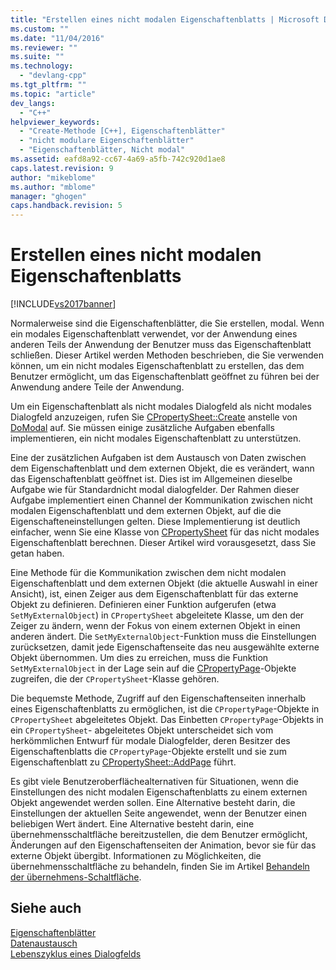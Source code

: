 ```yaml
---
title: "Erstellen eines nicht modalen Eigenschaftenblatts | Microsoft Docs"
ms.custom: ""
ms.date: "11/04/2016"
ms.reviewer: ""
ms.suite: ""
ms.technology: 
  - "devlang-cpp"
ms.tgt_pltfrm: ""
ms.topic: "article"
dev_langs: 
  - "C++"
helpviewer_keywords: 
  - "Create-Methode [C++], Eigenschaftenblätter"
  - "nicht modulare Eigenschaftenblätter"
  - "Eigenschaftenblätter, Nicht modal"
ms.assetid: eafd8a92-cc67-4a69-a5fb-742c920d1ae8
caps.latest.revision: 9
author: "mikeblome"
ms.author: "mblome"
manager: "ghogen"
caps.handback.revision: 5
---
```

# Erstellen eines nicht modalen Eigenschaftenblatts
[!INCLUDE[vs2017banner](../assembler/inline/includes/vs2017banner.md)]

Normalerweise sind die Eigenschaftenblätter, die Sie erstellen, modal.  Wenn ein modales Eigenschaftenblatt verwendet, vor der Anwendung eines anderen Teils der Anwendung der Benutzer muss das Eigenschaftenblatt schließen.  Dieser Artikel werden Methoden beschrieben, die Sie verwenden können, um ein nicht modales Eigenschaftenblatt zu erstellen, das dem Benutzer ermöglicht, um das Eigenschaftenblatt geöffnet zu führen bei der Anwendung andere Teile der Anwendung.  
  
 Um ein Eigenschaftenblatt als nicht modales Dialogfeld als nicht modales Dialogfeld anzuzeigen, rufen Sie [CPropertySheet::Create](../Topic/CPropertySheet::Create.md) anstelle von [DoModal](../Topic/CPropertySheet::DoModal.md) auf.  Sie müssen einige zusätzliche Aufgaben ebenfalls implementieren, ein nicht modales Eigenschaftenblatt zu unterstützen.  
  
 Eine der zusätzlichen Aufgaben ist dem Austausch von Daten zwischen dem Eigenschaftenblatt und dem externen Objekt, die es verändert, wann das Eigenschaftenblatt geöffnet ist.  Dies ist im Allgemeinen dieselbe Aufgabe wie für Standardnicht modal dialogfelder.  Der Rahmen dieser Aufgabe implementiert einen Channel der Kommunikation zwischen nicht modalen Eigenschaftenblatt und dem externen Objekt, auf die die Eigenschafteneinstellungen gelten.  Diese Implementierung ist deutlich einfacher, wenn Sie eine Klasse von [CPropertySheet](../mfc/reference/cpropertysheet-class.md) für das nicht modales Eigenschaftenblatt berechnen.  Dieser Artikel wird vorausgesetzt, dass Sie getan haben.  
  
 Eine Methode für die Kommunikation zwischen dem nicht modalen Eigenschaftenblatt und dem externen Objekt \(die aktuelle Auswahl in einer Ansicht\), ist, einen Zeiger aus dem Eigenschaftenblatt für das externe Objekt zu definieren.  Definieren einer Funktion aufgerufen \(etwa `SetMyExternalObject`\) in `CPropertySheet` abgeleitete Klasse, um den der Zeiger zu ändern, wenn der Fokus von einem externen Objekt in einen anderen ändert.  Die `SetMyExternalObject`\-Funktion muss die Einstellungen zurücksetzen, damit jede Eigenschaftenseite das neu ausgewählte externe Objekt übernommen.  Um dies zu erreichen, muss die Funktion `SetMyExternalObject` in der Lage sein auf die [CPropertyPage](../mfc/reference/cpropertypage-class.md)\-Objekte zugreifen, die der `CPropertySheet`\-Klasse gehören.  
  
 Die bequemste Methode, Zugriff auf den Eigenschaftenseiten innerhalb eines Eigenschaftenblatts zu ermöglichen, ist die `CPropertyPage`\-Objekte in `CPropertySheet` abgeleitetes Objekt.  Das Einbetten `CPropertyPage`\-Objekts in ein `CPropertySheet`\- abgeleitetes Objekt unterscheidet sich vom herkömmlichen Entwurf für modale Dialogfelder, deren Besitzer des Eigenschaftenblatts die `CPropertyPage`\-Objekte erstellt und sie zum Eigenschaftenblatt zu [CPropertySheet::AddPage](../Topic/CPropertySheet::AddPage.md) führt.  
  
 Es gibt viele Benutzeroberflächealternativen für Situationen, wenn die Einstellungen des nicht modalen Eigenschaftenblatts zu einem externen Objekt angewendet werden sollen.  Eine Alternative besteht darin, die Einstellungen der aktuellen Seite angewendet, wenn der Benutzer einen beliebigen Wert ändert.  Eine Alternative besteht darin, eine übernehmensschaltfläche bereitzustellen, die dem Benutzer ermöglicht, Änderungen auf den Eigenschaftenseiten der Animation, bevor sie für das externe Objekt übergibt.  Informationen zu Möglichkeiten, die übernehmensschaltfläche zu behandeln, finden Sie im Artikel [Behandeln der übernehmens\-Schaltfläche](../mfc/handling-the-apply-button.md).  
  
## Siehe auch  
 [Eigenschaftenblätter](../mfc/property-sheets-mfc.md)   
 [Datenaustausch](../mfc/exchanging-data.md)   
 [Lebenszyklus eines Dialogfelds](../mfc/life-cycle-of-a-dialog-box.md)